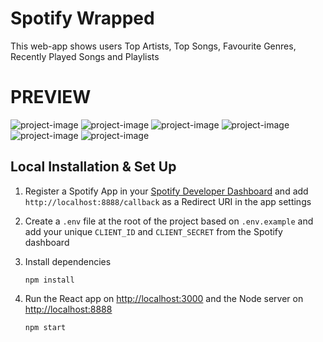 # Spotify Wrapped
This web-app shows users Top Artists, Top Songs, Favourite Genres, Recently Played Songs
and Playlists


# PREVIEW
![project-image](/client/src/Images/Dashboard.png)
![project-image](/client/src/Images/Top%20Artists.png)
![project-image](/client/src/Images/Top%20Songs.png)
![project-image](/client/src/Images/Favourite%20Genres.png)
![project-image](/client/src/Images/Recently%20Played.png)
![project-image](/client/src/Images/Landing%20Page.png)



## Local Installation & Set Up

1. Register a Spotify App in your [Spotify Developer Dashboard](https://developer.spotify.com/dashboard/) and add `http://localhost:8888/callback` as a Redirect URI in the app settings

2. Create a `.env` file at the root of the project based on `.env.example` and add your unique `CLIENT_ID` and `CLIENT_SECRET` from the Spotify dashboard

3. Install dependencies

    ```shell
    npm install
    ```

4. Run the React app on <http://localhost:3000> and the Node server on <http://localhost:8888>

    ```shell
    npm start
    ```